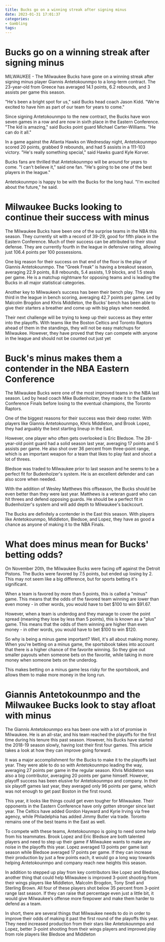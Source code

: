 ```yaml
---
title: Bucks go on a winning streak after signing minus 
date: 2023-01-31 17:01:37
categories:
- Gambling
tags:
---
```



#  Bucks go on a winning streak after signing minus 

MILWAUKEE - The Milwaukee Bucks have gone on a winning streak after signing minus player Giannis Antetokounmpo to a long-term contract. The 23-year-old from Greece has averaged 14.1 points, 6.2 rebounds, and 3 assists per game this season.

"He's been a bright spot for us," said Bucks head coach Jason Kidd. "We're excited to have him as part of our team for years to come."

Since signing Antetokounmpo to the new contract, the Bucks have won seven games in a row and are now in sixth place in the Eastern Conference. "The kid is amazing," said Bucks point guard Michael Carter-Williams. "He can do it all."

In a game against the Atlanta Hawks on Wednesday night, Antetokounmpo scored 20 points, grabbed 9 rebounds, and had 5 assists in a 111-103 victory. "He's really something special," said Hawks guard Kyle Korver.

 Bucks fans are thrilled that Antetokounmpo will be around for years to come. "I can't believe it," said one fan. "He's going to be one of the best players in the league."

Antetokounmpo is happy to be with the Bucks for the long haul. "I'm excited about the future," he said.

#  Milwaukee Bucks looking to continue their success with minus

The Milwaukee Bucks have been one of the surprise teams in the NBA this season. They currently sit with a record of 39-29, good for fifth place in the Eastern Conference. Much of their success can be attributed to their stout defense. They are currently fourth in the league in defensive rating, allowing just 106.4 points per 100 possessions.

One big reason for their success on that end of the floor is the play of Giannis Antetokounmpo. The “Greek Freak” is having a breakout season, averaging 22.9 points, 8.8 rebounds, 5.4 assists, 1.9 blocks, and 1.5 steals per game. He is a matchup nightmare for opposing teams and is leading the Bucks in all major statistical categories.

Another key to Milwaukee’s success has been their bench play. They are third in the league in bench scoring, averaging 42.7 points per game. Led by Malcolm Brogdon and Khris Middleton, the Bucks’ bench has been able to give their starters a breather and come up with big plays when needed.

Their next challenge will be trying to keep up their success as they enter into the playoffs. With teams like the Boston Celtics and Toronto Raptors ahead of them in the standings, they will not be easy matchups for Milwaukee. However, they have proved that they can compete with anyone in the league and should not be counted out just yet

#  Buck's minus makes them a contender in the NBA Eastern Conference

The Milwaukee Bucks were one of the most improved teams in the NBA last season. Led by head coach Mike Budenholzer, they made it to the Eastern Conference Finals before losing to the eventual champions, the Toronto Raptors.

One of the biggest reasons for their success was their deep roster. With players like Giannis Antetokounmpo, Khris Middleton, and Brook Lopez, they had arguably the best starting lineup in the East.

However, one player who often gets overlooked is Eric Bledsoe. The 28-year-old point guard had a solid season last year, averaging 17 points and 5 assists per game. He also shot over 36 percent from three-point range, which is an important weapon for a team that likes to play fast and shoot a lot of threes.

Bledsoe was traded to Milwaukee prior to last season and he seems to be a perfect fit for Budenholzer's system. He is an excellent defender and can also score when needed.

With the addition of Wesley Matthews this offseason, the Bucks should be even better than they were last year. Matthews is a veteran guard who can hit threes and defend opposing guards. He should be a perfect fit in Budenholzer's system and will add depth to Milwaukee's backcourt.

The Bucks are definitely a contender in the East this season. With players like Antetokounmpo, Middleton, Bledsoe, and Lopez, they have as good a chance as anyone of making it to the NBA Finals.

#  What does minus mean for Bucks' betting odds?

On November 20th, the Milwaukee Bucks were facing off against the Detroit Pistons. The Bucks were favored by 7.5 points, but ended up losing by 2. This may not seem like a big difference, but for sports betting it's significant.

When a team is favored by more than 5 points, this is called a "minus" game. This means that the odds of the favored team winning are lower than even money - in other words, you would have to bet $100 to win $91.67.

However, when a team is underdog and they manage to cover the point spread (meaning they lose by less than 5 points), this is known as a "plus" game. This means that the odds of them winning are higher than even money - in other words, you would have to bet $100 to win $120.

So why is being a minus game important? Well, it's all about making money. When you're betting on a minus game, the sportsbook takes into account that there is a higher chance of the favorite winning. So they give out smaller payouts when someone bets on the favorite, while taking in more money when someone bets on the underdog.

This makes betting on a minus game less risky for the sportsbook, and allows them to make more money in the long run.

#  Giannis Antetokounmpo and the Milwaukee Bucks look to stay afloat with minus

The Giannis Antetokounmpo era has been one with a lot of promise in Milwaukee. He is an all-star, and his team reached the playoffs for the first time during his tenure this past season. However, his Bucks have started the 2018-19 season slowly, having lost their first four games. This article takes a look at how they can improve going forward.

It was a major accomplishment for the Bucks to make it to the playoffs last year. They were able to do so with Antetokounmpo leading the way, averaging 27 points per game in the regular season. Khris Middleton was also a big contributor, averaging 20 points per game himself. However, playoff success has been elusive for Antetokounmpo and company. In their six playoff games last year, they averaged only 96 points per game, which was not enough to get past Boston in the first round.

This year, it looks like things could get even tougher for Milwaukee. Their opponents in the Eastern Conference have only gotten stronger since last year. The Celtics have added Gordon Hayward and Kyrie Irving via free agency, while Philadelphia has added Jimmy Butler via trade. Toronto remains one of the best teams in the East as well.

To compete with these teams, Antetokounmpo is going to need some help from his teammates. Brook Lopez and Eric Bledsoe are both talented players and need to step up their game if Milwaukee wants to make any noise in the playoffs this year. Lopez averaged 13 points per game last season while Bledsoe averaged 17 points per game. If they can increase their production by just a few points each, it would go a long way towards helping Antetokounmpo and company reach new heights this season.

In addition to stepped up play from key contributors like Lopez and Bledsoe, another thing that could help Milwaukee is improved 3-point shooting from their wings players like Middleton, Malcolm Brogdon, Tony Snell and Sterling Brown. All four of these players shot below 35 percent from 3-point range last season. If they can raise that percentage even just a little bit, it would give Milwaukee’s offense more firepower and make them harder to defend as a team.

In short, there are several things that Milwaukee needs to do in order to improve their odds of making it past the first round of the playoffs this year. They need increased production from their stars like Antetokounmpo and Lopez, better 3-point shooting from their wings players and improved play from role players like Bledsoe and Middleton